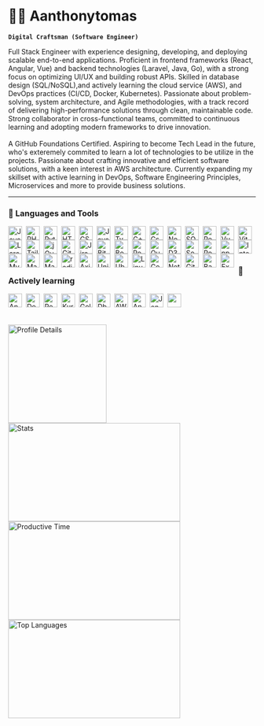 <h1 align="left">👨‍💻 Aanthonytomas</h1>         
<a  href="https://github.com/aanthonytomas">              
	  
</a>          
<p>	               
      
**`Digital Craftsman (Software Engineer)`**<br>    
</p>     
Full Stack Engineer with experience designing, developing, and deploying scalable end-to-end applications. Proficient in frontend frameworks (React, Angular, Vue) and backend technologies (Laravel, Java, Go), with a strong focus on optimizing UI/UX and building robust APIs. Skilled in database design (SQL/NoSQL),and actively learning the cloud service (AWS), and DevOps practices (CI/CD, Docker, Kubernetes). Passionate about problem-solving, system architecture, and Agile methodologies, with a track record of delivering high-performance solutions through clean, maintainable code. Strong collaborator in cross-functional teams, committed to continuous learning and adopting modern frameworks to drive innovation.
<br><br>
A GitHub Foundations Certified. Aspiring to become Tech Lead in the future, who's exteremely commited to learn a lot of technologies to be utilize in the projects. Passionate about crafting innovative and efficient software solutions, with a keen interest in AWS architecture. Currently expanding my skillset with active learning in DevOps, Software Engineering Principles, Microservices and more to provide business solutions. 
 
---
 
### 🧰 Languages and Tools

<img align="left" alt="Java" width="28px" style="padding-right:5px;" src="https://cdn.jsdelivr.net/gh/devicons/devicon/icons/java/java-original.svg"/>
<img align="left" alt="PHP" width="28px" style="padding-right:5px;" src="https://cdn.jsdelivr.net/gh/devicons/devicon@latest/icons/php/php-original.svg" />
<img align="left" alt="Python" width="28px" style="padding-right:5px;" src="https://cdn.jsdelivr.net/gh/devicons/devicon/icons/python/python-plain.svg" />
<img align="left" alt="HTML" width="28px" style="padding-right:5px;" src="https://cdn.jsdelivr.net/gh/devicons/devicon/icons/html5/html5-plain.svg" />
<img align="left" alt="CSS" width="28px" style="padding-right:5px;" src="https://cdn.jsdelivr.net/gh/devicons/devicon/icons/css3/css3-plain.svg" />
<img align="left" alt="JavaScript" width="28px" style="padding-right:5px;" src="https://cdn.jsdelivr.net/gh/devicons/devicon/icons/javascript/javascript-plain.svg" />
<img align="left" alt="TypeScript" width="28px" style="padding-right:5px;" src="https://cdn.jsdelivr.net/gh/devicons/devicon/icons/typescript/typescript-plain.svg" />
<img align="left" alt="C++" width="28px" style="padding-right:5px;" src="https://cdn.jsdelivr.net/gh/devicons/devicon@latest/icons/cplusplus/cplusplus-original.svg" />
<img align="left" alt="Csharp" width="28px" style="padding-right:5px;" src="https://cdn.jsdelivr.net/gh/devicons/devicon@latest/icons/csharp/csharp-original.svg" />
<img align="left" alt="NodeJS" width="28px" style="padding-right:5px;" src="https://cdn.jsdelivr.net/gh/devicons/devicon/icons/nodejs/nodejs-original.svg" />
<img align="left" alt="SQL" width="28px" style="padding-right:5px;" src="https://cdn.jsdelivr.net/gh/devicons/devicon@latest/icons/azuresqldatabase/azuresqldatabase-original.svg" />
<img align="left" alt="React" width="28px" style="padding-right:5px;" src="https://cdn.jsdelivr.net/gh/devicons/devicon@latest/icons/react/react-original.svg" />
<img align="left" alt="Vue" width="28px" style="padding-right:5px;" src="https://cdn.jsdelivr.net/gh/devicons/devicon@latest/icons/vuejs/vuejs-original.svg" />
<img align="left" alt="Vite" width="28px" style="padding-right:5px;" src="https://cdn.jsdelivr.net/gh/devicons/devicon@latest/icons/vitejs/vitejs-original.svg" />
<img align="left" alt="Laravel" width="28px" style="padding-right:5px;" src="https://cdn.jsdelivr.net/gh/devicons/devicon@latest/icons/laravel/laravel-original.svg" />
<img align="left" alt="TailwindCSS" width="28px" style="padding-right:5px;" src="https://cdn.jsdelivr.net/gh/devicons/devicon@latest/icons/tailwindcss/tailwindcss-original.svg" />
<img align="left" alt="jQuery" width="28px" style="padding-right:5px;" src="https://cdn.jsdelivr.net/gh/devicons/devicon@latest/icons/jquery/jquery-original.svg" />
<img align="left" alt="Git" width="28px" style="padding-right:5px;" src="https://cdn.jsdelivr.net/gh/devicons/devicon/icons/git/git-original.svg" />
<img align="left" alt="Jira" width="28px" style="padding-right:5px;" src="https://cdn.jsdelivr.net/gh/devicons/devicon@latest/icons/jira/jira-original-wordmark.svg" />
<img align="left" alt="Bitbucket" width="28px" style="padding-right:5px;" src="https://cdn.jsdelivr.net/gh/devicons/devicon@latest/icons/bitbucket/bitbucket-original.svg" />
<img align="left" alt="Bootstrap" width="28px" style="padding-right:5px;" src="https://cdn.jsdelivr.net/gh/devicons/devicon@latest/icons/bootstrap/bootstrap-original.svg" />
<img align="left" alt="PostgreSQL" width="28px" style="padding-right:5px;" src="https://cdn.jsdelivr.net/gh/devicons/devicon@latest/icons/postgresql/postgresql-original.svg" />
<img align="left" alt="Quarkus" width="28px" style="padding-right:5px;" src="https://cdn.jsdelivr.net/gh/devicons/devicon@latest/icons/quarkus/quarkus-original.svg" />
<img align="left" alt="D3" width="28px" style="padding-right:5px;" src="https://cdn.jsdelivr.net/gh/devicons/devicon@latest/icons/d3js/d3js-original.svg" />
<img align="left" alt="SourceTree" width="28px" style="padding-right:5px;" src="https://cdn.jsdelivr.net/gh/devicons/devicon@latest/icons/sourcetree/sourcetree-original.svg" />
<img align="left" alt="Postman" width="28px" style="padding-right:5px;" src="https://cdn.jsdelivr.net/gh/devicons/devicon@latest/icons/postman/postman-original.svg" />
<img align="left" alt="npm" width="28px" style="padding-right:5px;" src="https://cdn.jsdelivr.net/gh/devicons/devicon@latest/icons/npm/npm-original-wordmark.svg" />
<img align="left" alt="Intellij" width="28px" style="padding-right:5px;" src="https://cdn.jsdelivr.net/gh/devicons/devicon@latest/icons/intellij/intellij-original.svg" />
<img align="left" alt="MySQL" width="28px" style="padding-right:5px;" src="https://cdn.jsdelivr.net/gh/devicons/devicon@latest/icons/mysql/mysql-original-wordmark.svg" />
<img align="left" alt="Maven" width="28px" style="padding-right:5px;" src="https://cdn.jsdelivr.net/gh/devicons/devicon@latest/icons/maven/maven-original.svg" />

<img align="left" alt="MaterialUI" width="28px" style="padding-right:5px;" src="https://cdn.jsdelivr.net/gh/devicons/devicon@latest/icons/materialui/materialui-original.svg" />
<img align="left" alt="redis" width="28px" style="padding-right:5px;" src="https://cdn.jsdelivr.net/gh/devicons/devicon@latest/icons/redis/redis-original.svg" />
<img align="left" alt="Axios" width="28px" style="padding-right:5px;" src="https://cdn.jsdelivr.net/gh/devicons/devicon@latest/icons/axios/axios-plain.svg" />
<img align="left" alt="Unix" width="28px" style="padding-right:5px;" src="https://cdn.jsdelivr.net/gh/devicons/devicon@latest/icons/unix/unix-original.svg" />
<img align="left" alt="Ubuntu" width="28px" style="padding-right:5px;" src="https://cdn.jsdelivr.net/gh/devicons/devicon@latest/icons/ubuntu/ubuntu-original.svg" />
<img align="left" alt="Linux" width="28px" style="padding-right:5px;" src="https://cdn.jsdelivr.net/gh/devicons/devicon@latest/icons/linux/linux-original.svg" />
<img align="left" alt="Composer" width="28px" style="padding-right:5px;" src="https://cdn.jsdelivr.net/gh/devicons/devicon@latest/icons/composer/composer-original.svg" />
<img align="left" alt="Netlify" width="28px" style="padding-right:5px;" src="https://cdn.jsdelivr.net/gh/devicons/devicon@latest/icons/netlify/netlify-original.svg" />
<img align="left" alt="GitHub" width="28px" style="padding-right:5px;" src="https://cdn.jsdelivr.net/gh/devicons/devicon/icons/github/github-original.svg" />
<img align="left" alt="Bash" width="28px" style="padding-right:5px;" src="https://cdn.jsdelivr.net/gh/devicons/devicon/icons/bash/bash-original.svg" />
<img align="left" alt="Express" width="28px" style="padding-right:5px;" src="https://cdn.jsdelivr.net/gh/devicons/devicon@latest/icons/express/express-original-wordmark.svg" />

</br></br></br>

##

### 📑 Actively learning
<img align="left" alt="Angular" width="28px" style="padding-right:5px;" src="https://cdn.jsdelivr.net/gh/devicons/devicon/icons/angularjs/angularjs-plain.svg" />
<img align="left" alt="Docker" width="28px" style="padding-right:5px;" src="https://cdn.jsdelivr.net/gh/devicons/devicon@latest/icons/docker/docker-original.svg" />
<img align="left" alt="PostgreSQL" width="28px" style="padding-right:5px;" src="https://cdn.jsdelivr.net/gh/devicons/devicon@latest/icons/postgresql/postgresql-original.svg" />
<img align="left" alt="Kurbenetes" width="28px" style="padding-right:5px;" src="https://cdn.jsdelivr.net/gh/devicons/devicon@latest/icons/kubernetes/kubernetes-original.svg" />
<img align="left" alt="Golang" width="28px" style="padding-right:5px;" src="https://cdn.jsdelivr.net/gh/devicons/devicon@latest/icons/go/go-original.svg" />
<img align="left" alt="Dbeaver" width="28px" style="padding-right:5px;" src="https://cdn.jsdelivr.net/gh/devicons/devicon@latest/icons/dbeaver/dbeaver-original.svg" />
<img align="left" alt="AWS" width="28px" style="padding-right:5px;" src="https://cdn.jsdelivr.net/gh/devicons/devicon@latest/icons/amazonwebservices/amazonwebservices-original-wordmark.svg" />
<img align="left" alt="Ansible" width="28px" style="padding-right:5px;" src="https://cdn.jsdelivr.net/gh/devicons/devicon@latest/icons/ansible/ansible-original.svg" />
<img align="left" alt="Jenkins" width="28px" style="padding-right:5px;" src="https://cdn.jsdelivr.net/gh/devicons/devicon@latest/icons/jenkins/jenkins-original.svg" />
<img align="left" alt="" width="28px" style="padding-right:5px;" src="" />
</br></br>


##

<div align="left">
    <img height=200  src="http://github-profile-summary-cards.vercel.app/api/cards/profile-details?username=Aanthonytomas&theme=transparent" alt="Profile Details"/>
    <img height=200 width=350 src="http://github-profile-summary-cards.vercel.app/api/cards/stats?username=Aanthonytomas&theme=transparent" alt="Stats"/>
    <img height=200 width=350 src="http://github-profile-summary-cards.vercel.app/api/cards/productive-time?username=Aanthonytomas&theme=transparent&utcOffset=8" alt="Productive Time"/>
    <a href="https://github.com/aanthonytomas/convoychat">
        <img height=200 width=350 align="center" src="https://github-readme-stats.vercel.app/api/top-langs?username=aanthonytomas&layout=compact&langs_count=8&card_width=320&theme=transparent&hide_border=true&bg_color=00000000&hide=html,hack,css&cache_seconds=21600&disable_animations=true" alt="Top Languages"/>
    </a>
</div>

